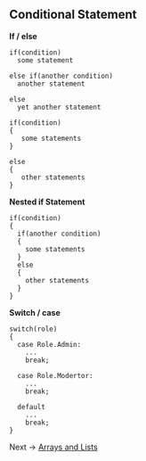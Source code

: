 ## Conditional Statement

**If / else**
```
if(condition)
  some statement
  
else if(another condition)
  another statement

else
  yet another statement
```
```
if(condition)
{
   some statements
}

else
{
   other statements
}
```

**Nested if Statement**
```
if(condition)
{
  if(another condition)
  {
    some statements 
  }
  else
  {
    other statements
  }
}
```

**Switch / case**
```
switch(role)
{
  case Role.Admin:
    ...
    break;
    
  case Role.Modertor:
    ...
    break;
    
  default
    ...
    break;
}
```
Next -> [Arrays and Lists](https://github.com/JackieG19/Csharp-Arrays-and-Lists/edit/7-Creating-a-List/README.md)
